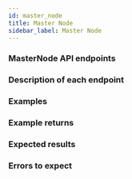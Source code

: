 ```yaml
---
id: master_node
title: Master Node
sidebar_label: Master Node
---
```


### MasterNode API endpoints
### Description of each endpoint
### Examples
### Example returns
### Expected results
### Errors to expect
